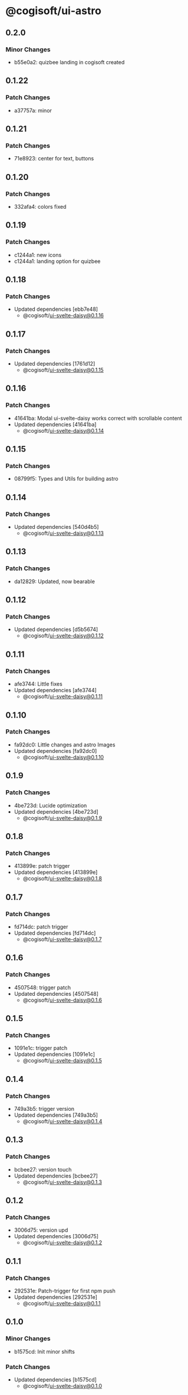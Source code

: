 # @cogisoft/ui-astro

## 0.2.0

### Minor Changes

- b55e0a2: quizbee landing in cogisoft created

## 0.1.22

### Patch Changes

- a37757a: minor

## 0.1.21

### Patch Changes

- 71e8923: center for text, buttons

## 0.1.20

### Patch Changes

- 332afa4: colors fixed

## 0.1.19

### Patch Changes

- c1244a1: new icons
- c1244a1: landing option for quizbee

## 0.1.18

### Patch Changes

- Updated dependencies [ebb7e48]
  - @cogisoft/ui-svelte-daisy@0.1.16

## 0.1.17

### Patch Changes

- Updated dependencies [1761d12]
  - @cogisoft/ui-svelte-daisy@0.1.15

## 0.1.16

### Patch Changes

- 41641ba: Modal ui-svelte-daisy works correct with scrollable content
- Updated dependencies [41641ba]
  - @cogisoft/ui-svelte-daisy@0.1.14

## 0.1.15

### Patch Changes

- 08799f5: Types and Utils for building astro

## 0.1.14

### Patch Changes

- Updated dependencies [540d4b5]
  - @cogisoft/ui-svelte-daisy@0.1.13

## 0.1.13

### Patch Changes

- da12829: Updated, now bearable

## 0.1.12

### Patch Changes

- Updated dependencies [d5b5674]
  - @cogisoft/ui-svelte-daisy@0.1.12

## 0.1.11

### Patch Changes

- afe3744: Little fixes
- Updated dependencies [afe3744]
  - @cogisoft/ui-svelte-daisy@0.1.11

## 0.1.10

### Patch Changes

- fa92dc0: Little changes and astro Images
- Updated dependencies [fa92dc0]
  - @cogisoft/ui-svelte-daisy@0.1.10

## 0.1.9

### Patch Changes

- 4be723d: Lucide optimization
- Updated dependencies [4be723d]
  - @cogisoft/ui-svelte-daisy@0.1.9

## 0.1.8

### Patch Changes

- 413899e: patch trigger
- Updated dependencies [413899e]
  - @cogisoft/ui-svelte-daisy@0.1.8

## 0.1.7

### Patch Changes

- fd714dc: patch trigger
- Updated dependencies [fd714dc]
  - @cogisoft/ui-svelte-daisy@0.1.7

## 0.1.6

### Patch Changes

- 4507548: trigger patch
- Updated dependencies [4507548]
  - @cogisoft/ui-svelte-daisy@0.1.6

## 0.1.5

### Patch Changes

- 1091e1c: trigger patch
- Updated dependencies [1091e1c]
  - @cogisoft/ui-svelte-daisy@0.1.5

## 0.1.4

### Patch Changes

- 749a3b5: trigger version
- Updated dependencies [749a3b5]
  - @cogisoft/ui-svelte-daisy@0.1.4

## 0.1.3

### Patch Changes

- bcbee27: version touch
- Updated dependencies [bcbee27]
  - @cogisoft/ui-svelte-daisy@0.1.3

## 0.1.2

### Patch Changes

- 3006d75: version upd
- Updated dependencies [3006d75]
  - @cogisoft/ui-svelte-daisy@0.1.2

## 0.1.1

### Patch Changes

- 292531e: Patch-trigger for first npm push
- Updated dependencies [292531e]
  - @cogisoft/ui-svelte-daisy@0.1.1

## 0.1.0

### Minor Changes

- b1575cd: Init minor shifts

### Patch Changes

- Updated dependencies [b1575cd]
  - @cogisoft/ui-svelte-daisy@0.1.0
